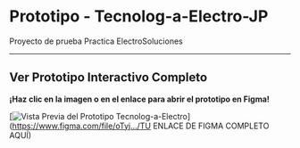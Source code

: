 # Prototipo - Tecnolog-a-Electro-JP

Proyecto de prueba Practica ElectroSoluciones

---

## Ver Prototipo Interactivo Completo

**¡Haz clic en la imagen o en el enlace para abrir el prototipo en Figma!**

[![Vista Previa del Prototipo Tecnolog-a-Electro][preview-image]] (https://www.figma.com/file/oTyj.../TU ENLACE DE FIGMA COMPLETO AQUÍ)

[preview-image]: (https://i.imgur.com/TuCapturaDePantalla.png)
